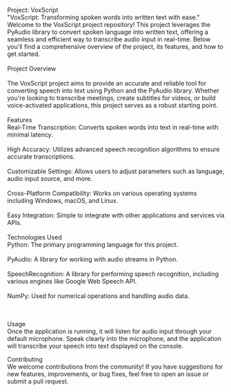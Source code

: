 
Project: VoxScript <br/>
"VoxScript: Transforming spoken words into written text with ease." <br/>
Welcome to the VoxScript project repository! This project leverages the PyAudio library to convert spoken language into written text, offering a seamless and efficient way to transcribe audio input in real-time. Below you'll find a comprehensive overview of the project, its features, and how to get started.
<br/><br/>
Project Overview <br/><br/>
The VoxScript project aims to provide an accurate and reliable tool for converting speech into text using Python and the PyAudio library. Whether you're looking to transcribe meetings, create subtitles for videos, or build voice-activated applications, this project serves as a robust starting point.
<br/><br/>
Features<br/>
Real-Time Transcription: Converts spoken words into text in real-time with minimal latency.<br/><br/>
High Accuracy: Utilizes advanced speech recognition algorithms to ensure accurate transcriptions.<br/><br/>
Customizable Settings: Allows users to adjust parameters such as language, audio input source, and more.<br/><br/>
Cross-Platform Compatibility: Works on various operating systems including Windows, macOS, and Linux.<br/><br/>
Easy Integration: Simple to integrate with other applications and services via APIs.<br/><br/>
Technologies Used<br/>
Python: The primary programming language for this project.<br/><br/>
PyAudio: A library for working with audio streams in Python.<br/><br/>
SpeechRecognition: A library for performing speech recognition, including various engines like Google Web Speech API.<br/><br/>
NumPy: Used for numerical operations and handling audio data.<br/><br/><br/>


Usage<br/>
Once the application is running, it will listen for audio input through your default microphone. Speak clearly into the microphone, and the application will transcribe your speech into text displayed on the console.<br/>

Contributing<br/>
We welcome contributions from the community! If you have suggestions for new features, improvements, or bug fixes, feel free to open an issue or submit a pull request.

